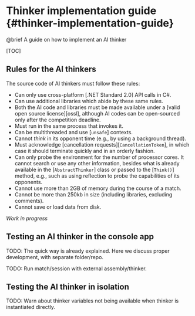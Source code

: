 # Thinker implementation guide {#thinker-implementation-guide}

@brief A guide on how to implement an AI thinker

[TOC]

## Rules for the AI thinkers

The source code of AI thinkers must follow these rules:

- Can only use cross-platform [.NET Standard 2.0] API calls in C#.
- Can use additional libraries which abide by these same rules.
- Both the AI code and libraries must be made available under a
  [valid open source license][ossl], although AI codes can be open-sourced
  only after the competition deadline.
- Must run in the same process that invokes it.
- Can be multithreaded and use [`unsafe`] contexts.
- Cannot *think* in its opponent time (e.g., by using a background thread).
- Must acknowledge [cancellation requests][`CancellationToken`], in which case
  it should terminate quickly and in an orderly fashion.
- Can only probe the environment for the number of processor cores. It cannot
  search or use any other information, besides what is already available in the
  [`AbstractThinker`] class or passed to the [`Think()`] method, e.g., such as
  using reflection to probe the capabilities of its opponents.
- Cannot use more than 2GB of memory during the course of a match.
- Cannot be more than 250kb in size (including libraries, excluding comments).
- Cannot save or load data from disk.

_Work in progress_


## Testing an AI thinker in the console app

TODO: The quick way is already explained. Here we discuss proper development,
with separate folder/repo.

TODO: Run match/session with external assembly/thinker.

## Testing the AI thinker in isolation

TODO: Warn about thinker variables not being available when thinker is
instantiated directly.